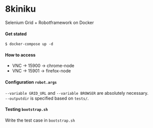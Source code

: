 # 8kiniku

Selenium Grid + Robotframework on Docker

#### Get stated

```
$ docker-compose up -d
```

#### How to access

* VNC -> 15900 -> chrome-node
* VNC -> 15901 -> firefox-node

#### Configuration `robot.args`

`--variable GRID_URL` and `--variable BROWSER` are absolutely necessary.  
`--outputdir` is specified based on `tests/`.

#### Testing `bootstrap.sh`

Write the test case in `bootstrap.sh`

